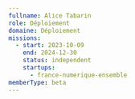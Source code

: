 ```yaml
---
fullname: Alice Tabarin
role: Déploiement
domaine: Déploiement
missions:
  - start: 2023-10-09
    end: 2024-12-30
    status: independent
    startups:
      - france-numerique-ensemble
memberType: beta
---
```

